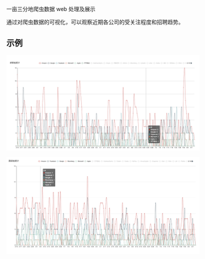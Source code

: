 一亩三分地爬虫数据 web 处理及展示

通过对爬虫数据的可视化，可以观察近期各公司的受关注程度和招聘趋势。

## 示例


![image1](images/image1.png)

![images2](images/image2.png)